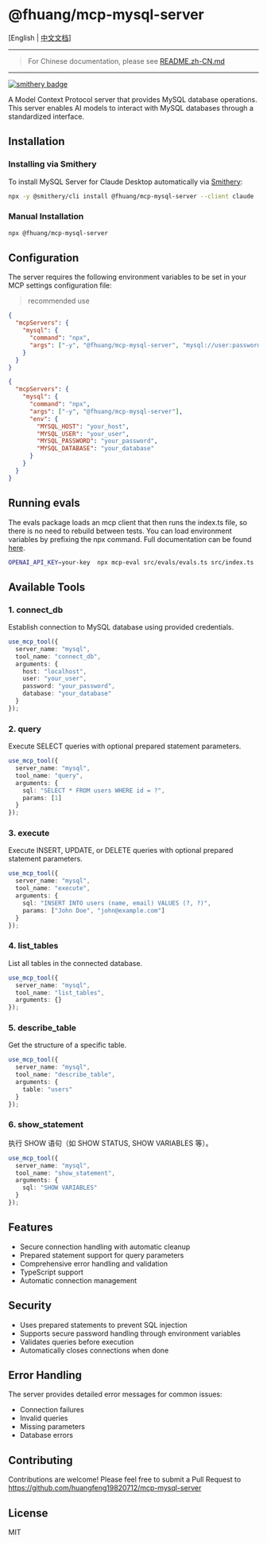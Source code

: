 # @fhuang/mcp-mysql-server

[English | [中文文档](./README.zh-CN.md)]

---

> For Chinese documentation, please see [README.zh-CN.md](./README.zh-CN.md)

---

[![smithery badge](https://smithery.ai/badge/@fhuang/mcp-mysql-server)](https://smithery.ai/server/@fhuang/mcp-mysql-server)

A Model Context Protocol server that provides MySQL database operations. This server enables AI models to interact with MySQL databases through a standardized interface.


## Installation

### Installing via Smithery

To install MySQL Server for Claude Desktop automatically via [Smithery](https://smithery.ai/server/@fhuang/mcp-mysql-server):

```bash
npx -y @smithery/cli install @fhuang/mcp-mysql-server --client claude
```

### Manual Installation
```bash
npx @fhuang/mcp-mysql-server
```

## Configuration

The server requires the following environment variables to be set in your MCP settings configuration file:

> recommended use

```json
{
  "mcpServers": {
    "mysql": {
      "command": "npx",
      "args": ["-y", "@fhuang/mcp-mysql-server", "mysql://user:password@localhost:port/database"],
    }
  }
}
```

```json
{
  "mcpServers": {
    "mysql": {
      "command": "npx",
      "args": ["-y", "@fhuang/mcp-mysql-server"],
      "env": {
        "MYSQL_HOST": "your_host",
        "MYSQL_USER": "your_user",
        "MYSQL_PASSWORD": "your_password",
        "MYSQL_DATABASE": "your_database"
      }
    }
  }
}
```



## Running evals

The evals package loads an mcp client that then runs the index.ts file, so there is no need to rebuild between tests. You can load environment variables by prefixing the npx command. Full documentation can be found [here](https://www.mcpevals.io/docs).

```bash
OPENAI_API_KEY=your-key  npx mcp-eval src/evals/evals.ts src/index.ts
```
## Available Tools

### 1. connect_db
Establish connection to MySQL database using provided credentials.

```typescript
use_mcp_tool({
  server_name: "mysql",
  tool_name: "connect_db",
  arguments: {
    host: "localhost",
    user: "your_user",
    password: "your_password",
    database: "your_database"
  }
});
```

### 2. query
Execute SELECT queries with optional prepared statement parameters.

```typescript
use_mcp_tool({
  server_name: "mysql",
  tool_name: "query",
  arguments: {
    sql: "SELECT * FROM users WHERE id = ?",
    params: [1]
  }
});
```

### 3. execute
Execute INSERT, UPDATE, or DELETE queries with optional prepared statement parameters.

```typescript
use_mcp_tool({
  server_name: "mysql",
  tool_name: "execute",
  arguments: {
    sql: "INSERT INTO users (name, email) VALUES (?, ?)",
    params: ["John Doe", "john@example.com"]
  }
});
```

### 4. list_tables
List all tables in the connected database.

```typescript
use_mcp_tool({
  server_name: "mysql",
  tool_name: "list_tables",
  arguments: {}
});
```

### 5. describe_table
Get the structure of a specific table.

```typescript
use_mcp_tool({
  server_name: "mysql",
  tool_name: "describe_table",
  arguments: {
    table: "users"
  }
});
```

### 6. show_statement
执行 SHOW 语句（如 SHOW STATUS, SHOW VARIABLES 等）。

```typescript
use_mcp_tool({
  server_name: "mysql",
  tool_name: "show_statement",
  arguments: {
    sql: "SHOW VARIABLES"
  }
});
```

## Features

- Secure connection handling with automatic cleanup
- Prepared statement support for query parameters
- Comprehensive error handling and validation
- TypeScript support
- Automatic connection management

## Security

- Uses prepared statements to prevent SQL injection
- Supports secure password handling through environment variables
- Validates queries before execution
- Automatically closes connections when done

## Error Handling

The server provides detailed error messages for common issues:
- Connection failures
- Invalid queries
- Missing parameters
- Database errors

## Contributing

Contributions are welcome! Please feel free to submit a Pull Request to https://github.com/huangfeng19820712/mcp-mysql-server

## License

MIT
